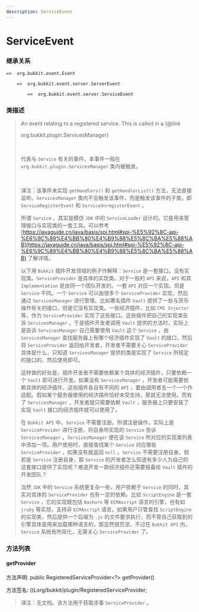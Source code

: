 ```yaml
---
description: ServiceEvent
---
```


# ServiceEvent

### 继承关系

    =>  org.bukkit.event.Event

        =>  org.bukkit.event.server.ServerEvent

            =>  org.bukkit.event.server.ServiceEvent

### 类描述

> An event relating to a registered service. This is called in a {@link
> 
> org.bukkit.plugin.ServicesManager}
> 
> <br>
> 
> 代表与 `Service` 有关的事件。本事件一般在 `org.bukkit.plugin.ServicesManager` 类内被触发。
> 
> <br>
> 
> 译注：该事件未实现 `getHandlers()` 和 `getHandlerList()` 方法，无法直接监听。`ServicesManager` 类内不会触发该事件，而是触发该事件的子类，即 `ServiceRegisterEvent` 和 `ServiceUnregisterEvent` 。
> 
> 所谓 `Service` ，其实是模仿 `JDK` 中的 `ServiceLoader` 设计的。它是用来管理接口与实现类的一套工具。可以参考 [https://javaguide.cn/java/basis/spi.html#spi-%E5%92%8C-api-%E6%9C%89%E4%BB%80%E4%B9%88%E5%8C%BA%E5%88%AB](https://javaguide.cn/java/basis/spi.html#spi-%E5%92%8C-api-%E6%9C%89%E4%BB%80%E4%B9%88%E5%8C%BA%E5%88%AB) 了解详情。
> 
> 以下用 `Bukkit` 插件开发领域的例子作解释：`Service` 是一套接口。没有实现类。`ServiceProvider` 是具体的实现类。对于一般的 `API` 来说，`API` 和其 `Implementation` 是由同一个团队开发的。一套 `API` 对应一个实现。但是 `Service` 不同。一个 `Service` 可以由很多个 `ServiceProvider` 实现，然后通过 `ServicesManager` 进行管理。比如著名插件 `Vault` 提供了一些与货币操作有关的接口，但是它没有实现类。一些经济插件，比如 `CMI Injector` 等，作为 `ServiceProvider` 实现了这些接口。这些插件把自己的实现类告诉 `ServicesManager` 。于是插件开发者调用 `Vault` 提供的方法时，实际上是告诉 `ServicesManager` 自己需要使用 `Vault` 这个 `Service` ，由 `ServicesManager` 查找服务器上有哪个经济插件实现了 `Vault` 的接口，然后将 `ServiceProvider` 返回给开发者，开发者不需要关心 `ServiceProvider` 具体是什么，只知道 `ServicesManager` 提供的类是实现了 `Service` 所规定的接口的，然后使用即可。
> 
> 这样做的好处是，插件开发者不需要依赖某个具体的经济插件，只要依赖一个 `Vault` 即可进行开发。如果没有 `ServicesManager` ，开发者可能需要依赖具体的经济插件，这些插件各自有不同的 `API` ，要由调用者去一个一个作适配。假如某个服务器使用的经济插件恰好未受支持，那就无法使用。而有了 `ServicesManager` ，开发者就只需要依赖 `Vault` ，服务器上只要安装了实现 `Vault` 接口的经济插件就可以使用了。
> 
> 在 `Bukkit API` 中，`Service` 不需要注册。所谓注册操作，实际上是 `ServiceProvider` 进行注册，将自身所实现的 `Service` 告诉 `ServicesManager` 。`ServicesManager` 便在该 `Service` 所对应的实现类列表中添加一项。用户使用时，直接查找某个 `Service` 对应哪些 `ServiceProvider` ，如果没有就返回 `null` 。`Service` 不需要注册自身。倘若是 `Service` 注册自身，那 `Service` 的开发者怎么知道有多少人为自己的这套接口提供了实现呢？难道开发一款经济插件还需要报备给 `Vault` 插件的开发团队？
> 
> 当然 `JDK` 中的 `Service` 系统更复杂一些，用户依赖于 `Service` 的同时，其实对具体的 `ServiceProvider` 也有一定的依赖。比如 `ScriptEngine` 是一套 `Service` ，它的实现既包括 `Nashorn` 等 `ECMAscript` 语言的引擎，也有如 `jruby` 等实现，支持非 `ECMAscript` 语言。如果用户只管查找 `ScriptEngine` 的实现类，然后提供一个后缀为 `.js` 的文件要求执行，而不管自己获取到的引擎具体是用来加载哪种语言的，那显然很荒谬。不过在 `Bukkit API` 内，`Service` 系统有所简化，无需关心 `ServiceProvider` 了。

### 方法列表

#### getProvider

方法声明: public RegisteredServiceProvider<?> getProvider()

方法签名: ()Lorg/bukkit/plugin/RegisteredServiceProvider;

> 译注：无文档。该方法用于获取涉事 `ServiceProvider` 。